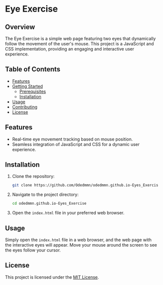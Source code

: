 # Eye Exercise

## Overview

The Eye Exercise is a simple web page featuring two eyes that dynamically follow the movement of the user's mouse. This project is a JavaScript and CSS implementation, providing an engaging and interactive user experience.

## Table of Contents

- [Features](#features)
- [Getting Started](#getting-started)
  - [Prerequisites](#prerequisites)
  - [Installation](#installation)
- [Usage](#usage)
- [Contributing](#contributing)
- [License](#license)

## Features

- Real-time eye movement tracking based on mouse position.
- Seamless integration of JavaScript and CSS for a dynamic user experience.



## Installation

1. Clone the repository:

    ```bash
    git clone https://github.com/Odedmmn/odedmmn.github.io-Eyes_Exercise.git
    ```

2. Navigate to the project directory:

    ```bash
    cd odedmmn.github.io-Eyes_Exercise
    ```

3. Open the `index.html` file in your preferred web browser.

## Usage

Simply open the `index.html` file in a web browser, and the web page with the interactive eyes will appear. Move your mouse around the screen to see the eyes follow your cursor.


## License

This project is licensed under the [MIT License](LICENSE).
